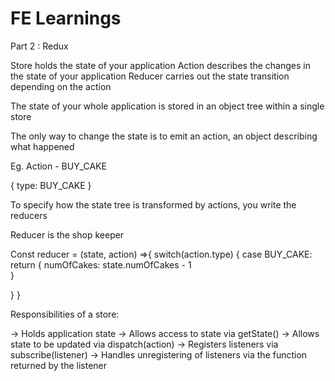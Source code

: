 # FE Learnings 

Part 2 : Redux

Store holds the state of your application
Action describes the changes in the state of your application
Reducer carries out the state transition depending on the action

The state of your whole application is stored in an object tree within a single store

The only way to change the state is to emit an action, an object describing what happened

Eg. Action - BUY_CAKE

{
	type: BUY_CAKE
}

To specify how the state tree is transformed by actions, you write the reducers

Reducer is the shop keeper

Const reducer = (state, action) =>{
	switch(action.type) {
	case BUY_CAKE: return {
	numOfCakes: state.numOfCakes - 1	
}

}
}


Responsibilities of a store:

-> Holds application state
-> Allows access to state via getState()
->  Allows state to be updated via dispatch(action)
-> Registers listeners via subscribe(listener)
-> Handles unregistering of listeners via the function returned by the listener
